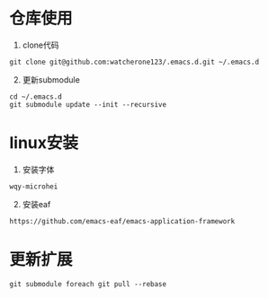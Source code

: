 # 仓库使用
1. clone代码
```
git clone git@github.com:watcherone123/.emacs.d.git ~/.emacs.d
```

2. 更新submodule
```
cd ~/.emacs.d
git submodule update --init --recursive
```
# linux安装
1. 安装字体
```
wqy-microhei
```
2. 安装eaf
```
https://github.com/emacs-eaf/emacs-application-framework
```

# 更新扩展
```
git submodule foreach git pull --rebase
```